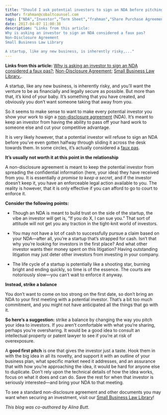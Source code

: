 ```yaml
---
title: "Should I ask potential investors to sign an NDA before pitching my idea?"
author: frahman@cobaltcounsel.com
tags: ["NDA","Investor","Term Sheet","frahman","Share Purchase Agreement","Investor Term Sheet"]
date: 2017-04-07 11:00:38
description: "Links from this article:
Why is asking an investor to sign an NDA considered a faux pas?
Non-Disclosure Agreement
Small Business Law Library

A startup, like any new business, is inherently risky,..."
---
```



**Links from this article:** [Why is asking an investor to sign an NDA considered a faux pas?](https://www.quora.com/Non-Disclosure-Agreements-Why-is-asking-a-potential-investor-to-sign-an-NDA-in-connection-with-a-pitch-meeting-commonly-viewed-as-a-faux-pas); [Non-Disclosure Agreement](https://clausehound.com/legal-contract/15656#!/document=); [Small Business Law Library.](https://www.clausehound.com/documents).

A startup, like any new business, is inherently risky, and you’ll want the venture to be as financially and legally secure as possible. But more than that, it’s kind of your baby. It’s something that you have created, and obviously you don’t want someone taking that away from you.

 

So it seems to make sense to want to make every potential investor you show your work to sign a [non-disclosure agreement](https://clausehound.com/legal-contract/15656#!/document=) (NDA). It’s meant to keep an investor from having the ability to pass off your hard work to someone else and cut your competitive advantage.

It is very likely however, that a potential investor will refuse to sign an NDA before you’ve even gotten halfway through sliding it across the desk towards them. In some circles, it’s actually considered a [faux pas](https://www.quora.com/Non-Disclosure-Agreements-Why-is-asking-a-potential-investor-to-sign-an-NDA-in-connection-with-a-pitch-meeting-commonly-viewed-as-a-faux-pas).


**It’s usually not worth it at this point in the relationship**

A non-disclosure agreement is meant to keep the potential investor from spreading the confidential information (here, your idea) they have received from you. It is essentially *a promise to keep a secret*, and if the investor doesn’t keep it, you have an enforceable legal action available to you. The reality is however, that it is only effective if you can afford to go to court to enforce it.

 

**Consider the following points:**

- Though an NDA is meant to build trust on the side of the startup, the vibe an investor will get is, “If you do X, I can sue you.” That sort of attitude will not get you any traction in the tight-knit world of investors.

- You may not have a lot of cash to successfully pursue a claim based on your NDA—after all, you’re a startup that’s strapped for cash. Isn’t that why you’re looking for investors in the first place? And what other investor wants their money spent on this litigation? Having outstanding litigation may just deter other investors from investing in your company.

- The life cycle of a startup is potentially like a shooting star, burning bright and ending quickly, so time is of the essence. The courts are notoriously slow—you can’t wait to enforce it anyway.


**Instead, strike a balance**

You don’t want to come on too strong on the first date, so don’t bring an NDA to your first meeting with a potential investor. That’s a bit too much commitment, and you might not have anticipated all the things that go with it.

 

**So here’s a suggestion:** strike a balance by changing the way you pitch your idea to investors. If you aren’t comfortable with what you’re sharing, perhaps you’re oversharing. It would be a good idea to consult an intellectual property or patent lawyer to see if you’re at risk of overexposure.

 

A **good first pitch** is one that gives the investor just a taste. Hook them in with the big idea in all its novelty, and support it with an outline of your business plan, what specific market need it addresses, and an assurance that with how you’re approaching the idea, it would be hard for anyone else to duplicate. Don’t rely upon the technical details of how the idea works, focus on what it does and can do. Save the rest for when that investor is seriously interested—and bring your NDA to that meeting.

 

To see a standard non-disclosure agreement and other documents you may want when securing an investment, visit our [Small Business Law Library](https://www.clausehound.com/documents)!

*This blog was co-authored by Alina Butt.*

